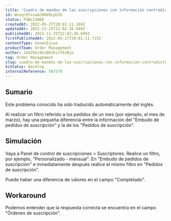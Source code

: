 ```yaml
---
title: 'Cuadro de mandos de las suscripciones con información contradictoria'
id: WvoqrD7xvaAJ6NVOLpU1G
status: PUBLISHED
createdAt: 2022-05-27T20:01:11.189Z
updatedAt: 2022-11-25T22:02:26.699Z
publishedAt: 2022-11-25T22:02:26.699Z
firstPublishedAt: 2022-05-27T20:01:11.715Z
contentType: knownIssue
productTeam: Order Management
author: 2mXZkbi0oi061KicTExNjo
tag: Order Management
slug: cuadro-de-mandos-de-las-suscripciones-con-informacion-contradictoria
kiStatus: Backlog
internalReference: 587579
---
```


## Sumario

<div class="alert alert-info">
  <p>Este problema conocido ha sido traducido automáticamente del inglés.</p>
</div>



Al realizar un filtro referido a los pedidos de un mes (por ejemplo, el mes de marzo), hay una pequeña diferencia entre la información del "Embudo de pedidos de suscripción" y la de los "Pedidos de suscripción".






## Simulación



Vaya a Panel de control de suscripciones > Suscriptores. Realice un filtro, por ejemplo, "Personalizado - mensual". En "Embudo de pedidos de suscripción" e inmediatamente después realice el mismo filtro en "Pedidos de suscripción".

Puede haber una diferencia de valores en el campo "Completado".






## Workaround



Podemos entender que la respuesta correcta se encuentra en el campo "Órdenes de suscripción".

